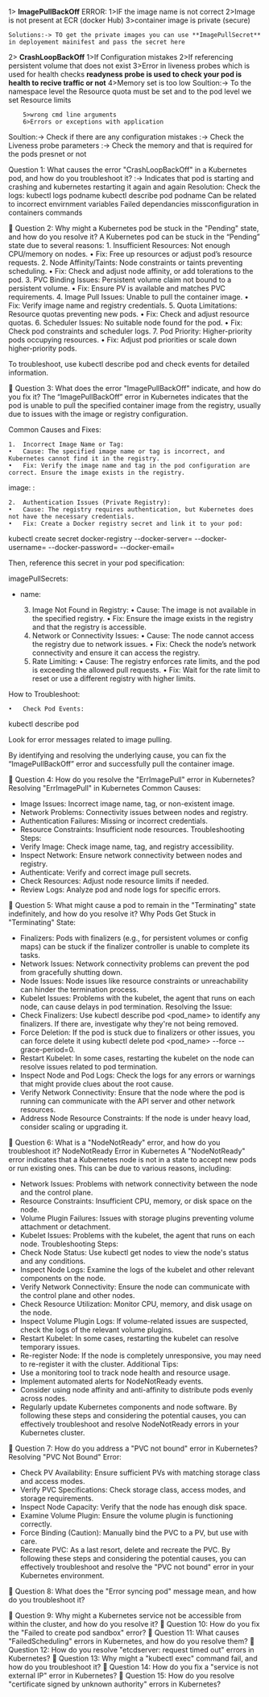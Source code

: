 
1>
**ImagePullBackOff** ERROR:
	1>IF the image name is not correct
	2>Image is not present at ECR (docker Hub)
	3>container image is private (secure)
 
	Solutions:-> TO get the private images you can use **ImagePullSecret** in deployement mainifest and pass the secret here
	

2>
**CrashLoopBackOff**
	1>If Configuration mistakes
 	2>If referencing persistent volume that does not exist
  	3>Error in liveness probes which is used for health checks **readyness probe is used to check your pod is health to recive traffic or not**
   	4>Memory set is too low
    	Soultion:-> To the namespace level the Resource quota must be set and to the pod level we set Resource limits
    	
     	5>wrong cmd line arguments
     	6>Errors or exceptions with application

Soultion:-> Check if there are any configuration mistakes
	:-> Check the Liveness probe parameters 
 	:-> Check the memory and that is required for the pods presnet or not
  	

Question 1: What causes the error "CrashLoopBackOff" in a Kubernetes pod, and how do you troubleshoot it?
:->
	Indicates that pod is starting and crashing and kubernetes restarting it again and again
	Resolution:
	Check the logs: kubectl logs podname
			kubectl describe pod podname
	Can be related to incorrect envirnment variables
	Failed dependancies
	missconfiguration in containers commands


🔹 Question 2: Why might a Kubernetes pod be stuck in the "Pending" state, and how do you resolve it?
A Kubernetes pod can be stuck in the “Pending” state due to several reasons:
	1.	Insufficient Resources: Not enough CPU/memory on nodes.
	•	Fix: Free up resources or adjust pod’s resource requests.
	2.	Node Affinity/Taints: Node constraints or taints preventing scheduling.
	•	Fix: Check and adjust node affinity, or add tolerations to the pod.
	3.	PVC Binding Issues: Persistent volume claim not bound to a persistent volume.
	•	Fix: Ensure PV is available and matches PVC requirements.
	4.	Image Pull Issues: Unable to pull the container image.
	•	Fix: Verify image name and registry credentials.
	5.	Quota Limitations: Resource quotas preventing new pods.
	•	Fix: Check and adjust resource quotas.
	6.	Scheduler Issues: No suitable node found for the pod.
	•	Fix: Check pod constraints and scheduler logs.
	7.	Pod Priority: Higher-priority pods occupying resources.
	•	Fix: Adjust pod priorities or scale down higher-priority pods.

To troubleshoot, use kubectl describe pod <pod-name> and check events for detailed information.



🔹 Question 3: What does the error "ImagePullBackOff" indicate, and how do you fix it?
The “ImagePullBackOff” error in Kubernetes indicates that the pod is unable to pull the specified container image from the registry, usually due to issues with the image or registry configuration.

Common Causes and Fixes:

	1.	Incorrect Image Name or Tag:
	•	Cause: The specified image name or tag is incorrect, and Kubernetes cannot find it in the registry.
	•	Fix: Verify the image name and tag in the pod configuration are correct. Ensure the image exists in the registry.

image: <correct-image-name>:<correct-tag>


	2.	Authentication Issues (Private Registry):
	•	Cause: The registry requires authentication, but Kubernetes does not have the necessary credentials.
	•	Fix: Create a Docker registry secret and link it to your pod:

kubectl create secret docker-registry <secret-name> --docker-server=<registry-server> --docker-username=<username> --docker-password=<password> --docker-email=<email>

Then, reference this secret in your pod specification:

imagePullSecrets:
  - name: <secret-name>


	3.	Image Not Found in Registry:
	•	Cause: The image is not available in the specified registry.
	•	Fix: Ensure the image exists in the registry and that the registry is accessible.
	4.	Network or Connectivity Issues:
	•	Cause: The node cannot access the registry due to network issues.
	•	Fix: Check the node’s network connectivity and ensure it can access the registry.
	5.	Rate Limiting:
	•	Cause: The registry enforces rate limits, and the pod is exceeding the allowed pull requests.
	•	Fix: Wait for the rate limit to reset or use a different registry with higher limits.

How to Troubleshoot:

	•	Check Pod Events:

kubectl describe pod <pod-name>

Look for error messages related to image pulling.

By identifying and resolving the underlying cause, you can fix the “ImagePullBackOff” error and successfully pull the container image.




🔹 Question 4: How do you resolve the "ErrImagePull" error in Kubernetes?
Resolving "ErrImagePull" in Kubernetes
Common Causes:
 * Image Issues: Incorrect image name, tag, or non-existent image.
 * Network Problems: Connectivity issues between nodes and registry.
 * Authentication Failures: Missing or incorrect credentials.
 * Resource Constraints: Insufficient node resources.
Troubleshooting Steps:
 * Verify Image: Check image name, tag, and registry accessibility.
 * Inspect Network: Ensure network connectivity between nodes and registry.
 * Authenticate: Verify and correct image pull secrets.
 * Check Resources: Adjust node resource limits if needed.
 * Review Logs: Analyze pod and node logs for specific errors.


🔹 Question 5: What might cause a pod to remain in the "Terminating" state indefinitely, and how do you resolve it?
Why Pods Get Stuck in "Terminating" State:
 * Finalizers: Pods with finalizers (e.g., for persistent volumes or config maps) can be stuck if the finalizer controller is unable to complete its tasks.
 * Network Issues: Network connectivity problems can prevent the pod from gracefully shutting down.
 * Node Issues: Node issues like resource constraints or unreachability can hinder the termination process.
 * Kubelet Issues: Problems with the kubelet, the agent that runs on each node, can cause delays in pod termination.
Resolving the Issue:
 * Check Finalizers: Use kubectl describe pod <pod_name> to identify any finalizers. If there are, investigate why they're not being removed.
 * Force Deletion: If the pod is stuck due to finalizers or other issues, you can force delete it using kubectl delete pod <pod_name> --force --grace-period=0.
 * Restart Kubelet: In some cases, restarting the kubelet on the node can resolve issues related to pod termination.
 * Inspect Node and Pod Logs: Check the logs for any errors or warnings that might provide clues about the root cause.
 * Verify Network Connectivity: Ensure that the node where the pod is running can communicate with the API server and other network resources.
 * Address Node Resource Constraints: If the node is under heavy load, consider scaling or upgrading it.


🔹 Question 6: What is a "NodeNotReady" error, and how do you troubleshoot it?
NodeNotReady Error in Kubernetes
A "NodeNotReady" error indicates that a Kubernetes node is not in a state to accept new pods or run existing ones. This can be due to various reasons, including:
 * Network Issues: Problems with network connectivity between the node and the control plane.
 * Resource Constraints: Insufficient CPU, memory, or disk space on the node.
 * Volume Plugin Failures: Issues with storage plugins preventing volume attachment or detachment.
 * Kubelet Issues: Problems with the kubelet, the agent that runs on each node.
Troubleshooting Steps:
 * Check Node Status: Use kubectl get nodes to view the node's status and any conditions.
 * Inspect Node Logs: Examine the logs of the kubelet and other relevant components on the node.
 * Verify Network Connectivity: Ensure the node can communicate with the control plane and other nodes.
 * Check Resource Utilization: Monitor CPU, memory, and disk usage on the node.
 * Inspect Volume Plugin Logs: If volume-related issues are suspected, check the logs of the relevant volume plugins.
 * Restart Kubelet: In some cases, restarting the kubelet can resolve temporary issues.
 * Re-register Node: If the node is completely unresponsive, you may need to re-register it with the cluster.
Additional Tips:
 * Use a monitoring tool to track node health and resource usage.
 * Implement automated alerts for NodeNotReady events.
 * Consider using node affinity and anti-affinity to distribute pods evenly across nodes.
 * Regularly update Kubernetes components and node software.
By following these steps and considering the potential causes, you can effectively troubleshoot and resolve NodeNotReady errors in your Kubernetes cluster.



🔹 Question 7: How do you address a "PVC not bound" error in Kubernetes?
Resolving "PVC Not Bound" Error:
 * Check PV Availability: Ensure sufficient PVs with matching storage class and access modes.
 * Verify PVC Specifications: Check storage class, access modes, and storage requirements.
 * Inspect Node Capacity: Verify that the node has enough disk space.
 * Examine Volume Plugin: Ensure the volume plugin is functioning correctly.
 * Force Binding (Caution): Manually bind the PVC to a PV, but use with care.
 * Recreate PVC: As a last resort, delete and recreate the PVC.
By following these steps and considering the potential causes, you can effectively troubleshoot and resolve the "PVC not bound" error in your Kubernetes environment.


🔹 Question 8: What does the "Error syncing pod" message mean, and how do you troubleshoot it?


🔹 Question 9: Why might a Kubernetes service not be accessible from within the cluster, and how do you resolve it?
🔹 Question 10: How do you fix the "Failed to create pod sandbox" error?
🔹 Question 11: What causes "FailedScheduling" errors in Kubernetes, and how do you resolve them?
🔹 Question 12: How do you resolve "etcdserver: request timed out" errors in Kubernetes?
🔹 Question 13: Why might a "kubectl exec" command fail, and how do you troubleshoot it?
🔹 Question 14: How do you fix a "service is not external IP" error in Kubernetes?
🔹 Question 15: How do you resolve "certificate signed by unknown authority" errors in Kubernetes?
